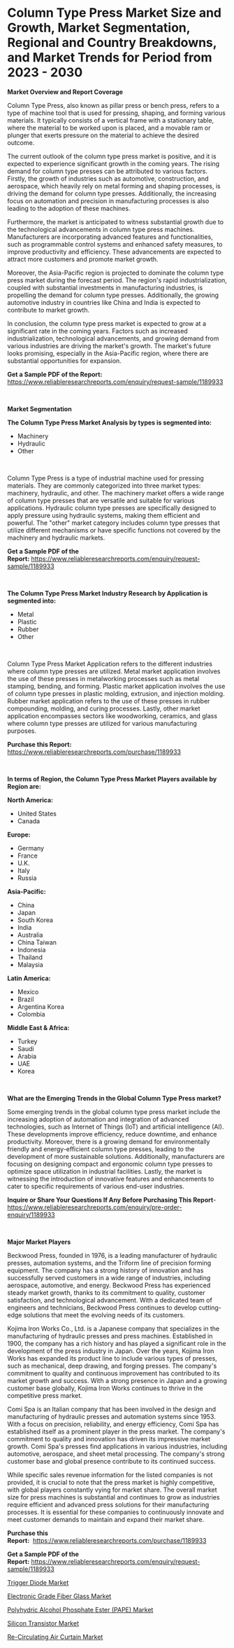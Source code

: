 <p><h1>Column Type Press Market Size and Growth, Market Segmentation, Regional and Country Breakdowns, and Market Trends for Period from 2023 -  2030</h1></p><p><strong>Market Overview and Report Coverage</strong></p>
<p><p>Column Type Press, also known as pillar press or bench press, refers to a type of machine tool that is used for pressing, shaping, and forming various materials. It typically consists of a vertical frame with a stationary table, where the material to be worked upon is placed, and a movable ram or plunger that exerts pressure on the material to achieve the desired outcome.</p><p>The current outlook of the column type press market is positive, and it is expected to experience significant growth in the coming years. The rising demand for column type presses can be attributed to various factors. Firstly, the growth of industries such as automotive, construction, and aerospace, which heavily rely on metal forming and shaping processes, is driving the demand for column type presses. Additionally, the increasing focus on automation and precision in manufacturing processes is also leading to the adoption of these machines.</p><p>Furthermore, the market is anticipated to witness substantial growth due to the technological advancements in column type press machines. Manufacturers are incorporating advanced features and functionalities, such as programmable control systems and enhanced safety measures, to improve productivity and efficiency. These advancements are expected to attract more customers and promote market growth.</p><p>Moreover, the Asia-Pacific region is projected to dominate the column type press market during the forecast period. The region's rapid industrialization, coupled with substantial investments in manufacturing industries, is propelling the demand for column type presses. Additionally, the growing automotive industry in countries like China and India is expected to contribute to market growth.</p><p>In conclusion, the column type press market is expected to grow at a significant rate in the coming years. Factors such as increased industrialization, technological advancements, and growing demand from various industries are driving the market's growth. The market's future looks promising, especially in the Asia-Pacific region, where there are substantial opportunities for expansion.</p></p>
<p><strong>Get a Sample PDF of the Report:</strong> <a href="https://www.reliableresearchreports.com/enquiry/request-sample/1189933">https://www.reliableresearchreports.com/enquiry/request-sample/1189933</a></p>
<p>&nbsp;</p>
<p><strong>Market Segmentation</strong></p>
<p><strong>The Column Type Press Market Analysis by types is segmented into:</strong></p>
<p><ul><li>Machinery</li><li>Hydraulic</li><li>Other</li></ul></p>
<p>&nbsp;</p>
<p><p>Column Type Press is a type of industrial machine used for pressing materials. They are commonly categorized into three market types: machinery, hydraulic, and other. The machinery market offers a wide range of column type presses that are versatile and suitable for various applications. Hydraulic column type presses are specifically designed to apply pressure using hydraulic systems, making them efficient and powerful. The "other" market category includes column type presses that utilize different mechanisms or have specific functions not covered by the machinery and hydraulic markets.</p></p>
<p><strong>Get a Sample PDF of the Report:</strong>&nbsp;<a href="https://www.reliableresearchreports.com/enquiry/request-sample/1189933">https://www.reliableresearchreports.com/enquiry/request-sample/1189933</a></p>
<p>&nbsp;</p>
<p><strong>The Column Type Press Market Industry Research by Application is segmented into:</strong></p>
<p><ul><li>Metal</li><li>Plastic</li><li>Rubber</li><li>Other</li></ul></p>
<p>&nbsp;</p>
<p><p>Column Type Press Market Application refers to the different industries where column type presses are utilized. Metal market application involves the use of these presses in metalworking processes such as metal stamping, bending, and forming. Plastic market application involves the use of column type presses in plastic molding, extrusion, and injection molding. Rubber market application refers to the use of these presses in rubber compounding, molding, and curing processes. Lastly, other market application encompasses sectors like woodworking, ceramics, and glass where column type presses are utilized for various manufacturing purposes.</p></p>
<p><strong>Purchase this Report:</strong>&nbsp; <a href="https://www.reliableresearchreports.com/purchase/1189933">https://www.reliableresearchreports.com/purchase/1189933</a></p>
<p>&nbsp;</p>
<p><strong>In terms of Region, the Column Type Press Market Players available by Region are:</strong></p>
<p>
    <p> <strong> North America: </strong>
        <ul>
            <li>United States</li>
            <li>Canada</li>
        </ul>
        </p> 
    <p> <strong> Europe: </strong>
        <ul>
            <li>Germany</li>
            <li>France</li>
            <li>U.K.</li>
            <li>Italy</li>
            <li>Russia</li>
        </ul>
        </p> 
    <p> <strong> Asia-Pacific: </strong>
        <ul>
            <li>China</li>
            <li>Japan</li>
            <li>South Korea</li>
            <li>India</li>
            <li>Australia</li>
            <li>China Taiwan</li>
            <li>Indonesia</li>
            <li>Thailand</li>
            <li>Malaysia</li>
        </ul>
        </p> 
    <p> <strong> Latin America: </strong>
        <ul>
            <li>Mexico</li>
            <li>Brazil</li>
            <li>Argentina Korea</li>
            <li>Colombia</li>
        </ul>
        </p> 
    <p> <strong> Middle East & Africa: </strong>
        <ul>
            <li>Turkey</li>
            <li>Saudi</li>
            <li>Arabia</li>
            <li>UAE</li>
            <li>Korea</li>
        </ul>
    </p>
    </p>
<p>&nbsp;</p>
<p><strong>What are the Emerging Trends in the Global Column Type Press market?</strong></p>
<p><p>Some emerging trends in the global column type press market include the increasing adoption of automation and integration of advanced technologies, such as Internet of Things (IoT) and artificial intelligence (AI). These developments improve efficiency, reduce downtime, and enhance productivity. Moreover, there is a growing demand for environmentally friendly and energy-efficient column type presses, leading to the development of more sustainable solutions. Additionally, manufacturers are focusing on designing compact and ergonomic column type presses to optimize space utilization in industrial facilities. Lastly, the market is witnessing the introduction of innovative features and enhancements to cater to specific requirements of various end-user industries.</p></p>
<p><strong>Inquire or Share Your Questions If Any Before Purchasing This Report</strong>- <a href="https://www.reliableresearchreports.com/enquiry/pre-order-enquiry/1189933">https://www.reliableresearchreports.com/enquiry/pre-order-enquiry/1189933</a></p>
<p>&nbsp;</p>
<p><strong>Major Market Players</strong></p>
<p><p>Beckwood Press, founded in 1976, is a leading manufacturer of hydraulic presses, automation systems, and the Triform line of precision forming equipment. The company has a strong history of innovation and has successfully served customers in a wide range of industries, including aerospace, automotive, and energy. Beckwood Press has experienced steady market growth, thanks to its commitment to quality, customer satisfaction, and technological advancement. With a dedicated team of engineers and technicians, Beckwood Press continues to develop cutting-edge solutions that meet the evolving needs of its customers.</p><p>Kojima Iron Works Co., Ltd. is a Japanese company that specializes in the manufacturing of hydraulic presses and press machines. Established in 1900, the company has a rich history and has played a significant role in the development of the press industry in Japan. Over the years, Kojima Iron Works has expanded its product line to include various types of presses, such as mechanical, deep drawing, and forging presses. The company's commitment to quality and continuous improvement has contributed to its market growth and success. With a strong presence in Japan and a growing customer base globally, Kojima Iron Works continues to thrive in the competitive press market.</p><p>Comi Spa is an Italian company that has been involved in the design and manufacturing of hydraulic presses and automation systems since 1953. With a focus on precision, reliability, and energy efficiency, Comi Spa has established itself as a prominent player in the press market. The company's commitment to quality and innovation has driven its impressive market growth. Comi Spa's presses find applications in various industries, including automotive, aerospace, and sheet metal processing. The company's strong customer base and global presence contribute to its continued success.</p><p>While specific sales revenue information for the listed companies is not provided, it is crucial to note that the press market is highly competitive, with global players constantly vying for market share. The overall market size for press machines is substantial and continues to grow as industries require efficient and advanced press solutions for their manufacturing processes. It is essential for these companies to continuously innovate and meet customer demands to maintain and expand their market share.</p></p>
<p><strong>Purchase this Report:</strong>&nbsp;&nbsp;<a href="https://www.reliableresearchreports.com/purchase/1189933">https://www.reliableresearchreports.com/purchase/1189933</a></p>
<p></p>
<p><strong>Get a Sample PDF of the Report:</strong>&nbsp;<a href="https://www.reliableresearchreports.com/enquiry/request-sample/1189933">https://www.reliableresearchreports.com/enquiry/request-sample/1189933</a></p>
<p><p><a href="https://www.linkedin.com/pulse/trigger-diode-market-size-share-global-analysis-report-2023-goyne/">Trigger Diode Market</a></p><p><a href="https://medium.com/@thesjenney10210/electronic-grade-fiber-glass-market-competitive-analysis-market-trends-and-forecast-to-2030-4d67fda74e9a">Electronic Grade Fiber Glass Market</a></p><p><a href="https://medium.com/@marvinhug741/polyhydric-alcohol-phosphate-ester-pape-market-the-key-to-successful-business-strategy-forecast-1207e7a93623">Polyhydric Alcohol Phosphate Ester (PAPE) Market</a></p><p><a href="https://www.linkedin.com/pulse/silicon-transistor-market-share-amp-new-trends-analysis-report-r2hhe/">Silicon Transistor Market</a></p><p><a href="https://github.com/scarol104/Market-Research-Report-List-1/blob/main/re-circulating-air-curtain-market.md">Re-Circulating Air Curtain Market</a></p></p>